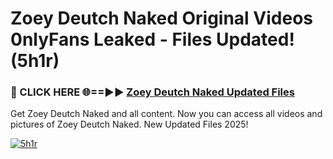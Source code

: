 # Zoey Deutch Naked Original Videos 0nlyFans Leaked - Files Updated! (5h1r)

<h3>🔴 CLICK HERE 🌐==►► <a href="https://tinyurl.com/up5wt9bj" rel="nofollow">Zoey Deutch Naked Updated Files</a></h3>

Get Zoey Deutch Naked and all content. Now you can access all videos and pictures of Zoey Deutch Naked. New Updated Files 2025!

[![5h1r](https://i.imgur.com/ABiUzMV.gif)](https://tinyurl.com/up5wt9bj)
